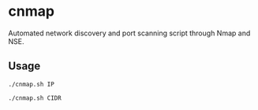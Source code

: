# cnmap
Automated network discovery and port scanning script through Nmap and NSE.

## Usage
`./cnmap.sh IP`

`./cnmap.sh CIDR`
